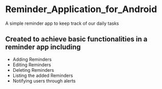 # Reminder_Application_for_Android
 A simple reminder app to keep track of our daily tasks

## Created to achieve basic functionalities in a reminder app including
* Adding Reminders
* Editing Reminders
* Deleting Reminders
* Listing the added Reminders
* Notifying users through alerts

